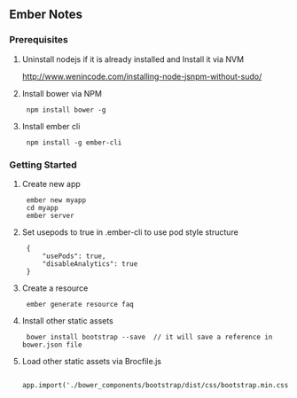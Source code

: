## Ember Notes

### Prerequisites

1. Uninstall nodejs if it is already installed and Install it via NVM
	
	http://www.wenincode.com/installing-node-jsnpm-without-sudo/
	
2. Install bower via NPM

		npm install bower -g

3. Install ember cli

		npm install -g ember-cli


### Getting Started

1. Create new app

		ember new myapp
		cd myapp
		ember server

2. Set usepods to true in .ember-cli to use pod style structure

		{
  			"usePods": true,
  			"disableAnalytics": true
		}

2. Create a resource

		ember generate resource faq

3. Install other static assets 

		bower install bootstrap --save  // it will save a reference in bower.json file

4. Load other static assets via Brocfile.js

		app.import('./bower_components/bootstrap/dist/css/bootstrap.min.css');
